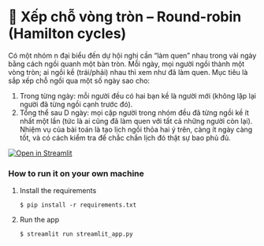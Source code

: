 # 🎫 Xếp chỗ vòng tròn – Round-robin (Hamilton cycles)

Có một nhóm n đại biểu đến dự hội nghị cần “làm quen” nhau trong vài ngày bằng cách ngồi quanh một bàn tròn. Mỗi ngày, mọi người ngồi thành một vòng tròn; ai ngồi kề (trái/phải) nhau thì xem như đã làm quen. Mục tiêu là sắp xếp chỗ ngồi qua một số ngày sao cho:
1.	Trong từng ngày: mỗi người đều có hai bạn kề là người mới (không lặp lại người đã từng ngồi cạnh trước đó).
2.	Tổng thể sau D ngày: mọi cặp người trong nhóm đều đã từng ngồi kề ít nhất một lần (tức là ai cũng đã làm quen với tất cả những người còn lại).
Nhiệm vụ của bài toán là tạo lịch ngồi thỏa hai ý trên, càng ít ngày càng tốt, và có cách kiểm tra để chắc chắn lịch đó thật sự bao phủ đủ.


[![Open in Streamlit](https://static.streamlit.io/badges/streamlit_badge_black_white.svg)](https://support-tickets-template.streamlit.app/)

### How to run it on your own machine

1. Install the requirements

   ```
   $ pip install -r requirements.txt
   ```

2. Run the app

   ```
   $ streamlit run streamlit_app.py
   ```
